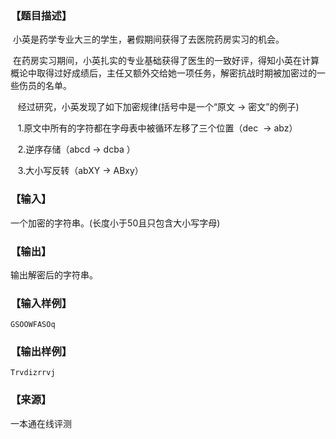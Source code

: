### 【题目描述】

 小英是药学专业大三的学生，暑假期间获得了去医院药房实习的机会。

 在药房实习期间，小英扎实的专业基础获得了医生的一致好评，得知小英在计算概论中取得过好成绩后，主任又额外交给她一项任务，解密抗战时期被加密过的一些伤员的名单。

   经过研究，小英发现了如下加密规律(括号中是一个“原文 -> 密文”的例子)

   1.原文中所有的字符都在字母表中被循环左移了三个位置（dec  -> abz）

   2.逆序存储（abcd -> dcba ）

   3.大小写反转（abXY -> ABxy）

### 【输入】

一个加密的字符串。(长度小于50且只包含大小写字母)

### 【输出】

输出解密后的字符串。

### 【输入样例】

```
GSOOWFASOq
```

### 【输出样例】

```
Trvdizrrvj
```


 ### 【来源】

 一本通在线评测 